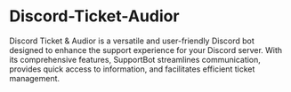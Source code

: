 # Discord-Ticket-Audior
Discord Ticket &amp; Audior is a versatile and user-friendly Discord bot designed to enhance the support experience for your Discord server. With its comprehensive features, SupportBot streamlines communication, provides quick access to information, and facilitates efficient ticket management.
